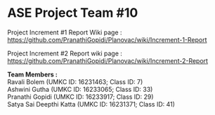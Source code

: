 # ASE Project Team #10

Project Increment #1 Report Wiki page : https://github.com/PranathiGopidi/Planovac/wiki/Increment-1-Report

Project Increment #2 Report wiki page : https://github.com/PranathiGopidi/Planovac/wiki/Increment-2-Report

**Team Members :**  
Ravali Bolem (UMKC ID: 16231463; Class ID: 7)  
Ashwini Gutha (UMKC ID: 16233065; Class ID: 33)  
Pranathi Gopidi (UMKC ID: 16233917; Class ID: 29)  
Satya Sai Deepthi Katta (UMKC ID: 16231371; Class ID: 41)  

